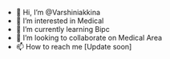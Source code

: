 - 👋 Hi, I’m @Varshiniakkina
- 👀 I’m interested in Medical
- 🌱 I’m currently learning Bipc
- 💞️ I’m looking to collaborate on Medical Area
- 📫 How to reach me [Update soon]

<!---
Varshiniakkina/Varshiniakkina is a ✨ special ✨ repository because its `README.md` (this file) appears on your GitHub profile.
You can click the Preview link to take a look at your changes.
--->
